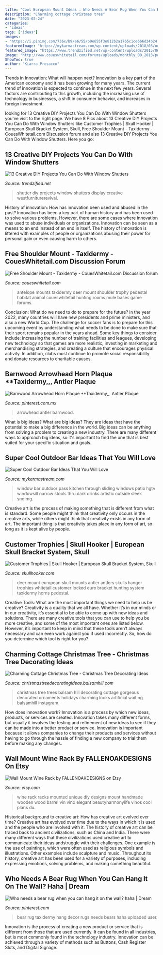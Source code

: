 ```yaml
---
title: "Cool European Mount Ideas : Who Needs A Bear Rug When You Can Hang It On The Wall? Haha"
description: "Charming cottage christmas tree"
date: "2023-02-24"
categories:
- "ideas"
tags: ["ideas"]
images:
- "https://i.pinimg.com/736x/b9/e6/55/b9e655f3e812b2a1765c1ce6b6d24b24.jpg"
featuredImage: "https://mykarmastream.com/wp-content/uploads/2018/03/outdoor-bar-5.jpg"
featured_image: "https://www.trendzified.net/wp-content/uploads/2015/06/DIY-shutter-projects3.jpg"
image: "http://www.coueswhitetail.com/forums/uploads/monthly_08_2013/post-4580-0-26761100-1377217346.jpg"
ShowToc: true
author: "Kiarra Prosacco"
---
```



Trends in Innovation: What will happen next?
Innovation is a key part of the American economy and it has been growing for many years. The current trend of innovation is expected to continue in the next few years. Several factors are contributing to this growth, including the increasing use of technology in businesses, a shift in consumer behavior, and increases in foreign investment.

	

		
looking for 13 Creative DIY Projects You Can Do With Window Shutters you've visit to the right page. We have 8 Pics about 13 Creative DIY Projects You Can Do With Window Shutters like Customer Trophies | Skull Hooker | European Skull Bracket System, Skull, Free Shoulder Mount - Taxidermy - CouesWhitetail.com Discussion forum and also 13 Creative DIY Projects You Can Do With Window Shutters. Here you go:
		
    
## 13 Creative DIY Projects You Can Do With Window Shutters

<img loading=lazy src="https://www.trendzified.net/wp-content/uploads/2015/06/DIY-shutter-projects3.jpg" onerror="this.onerror=null;this.src='https://tse2.mm.bing.net/th?id=OIP.fK_gMSVy10tTacE09MzkmAHaNJ&amp;pid=15.1';" alt="13 Creative DIY Projects You Can Do With Window Shutters">

_Source: trendzified.net_

>shutter diy projects window shutters display creative westfurniturerevival. 

	

History of innovation: How has innovation been used and abused in the past?
Innovation has been a key part of human history and has been used to solve various problems. However, there are some cases where innovation was used to abuse individuals or organizations. Innovation can be seen as a means to an end instead of an end in itself. The history of innovation is littered with examples of people or organizations abusing their power for personal gain or even causing harm to others.

    
## Free Shoulder Mount - Taxidermy - CouesWhitetail.com Discussion Forum

<img loading=lazy src="http://www.coueswhitetail.com/forums/uploads/monthly_08_2013/post-4580-0-26761100-1377217346.jpg" onerror="this.onerror=null;this.src='https://tse1.mm.bing.net/th?id=OIP.sN_ZPaeS65yOHUmCzsJhSAHaLk&amp;pid=15.1';" alt="Free Shoulder Mount - Taxidermy - CouesWhitetail.com Discussion forum">

_Source: coueswhitetail.com_

>antelope mounts taxidermy deer mount shoulder trophy pedestal habitat animal coueswhitetail hunting rooms mule bases game forums. 

	

Conclusion: What do we need to do to prepare for the future?
In the year 2022, many countries will have new presidents and prime ministers, and also a new World Cup. The challenge for soccer fans is to prepare for this upcoming event by understanding what needs to be done to make sure that their sport remains popular in the years ahead. Some key things to consider include: increasing the number of training facilities and leagues, developing new technology so that games are more realistic, investing in marketing and merchandising strategies, and creating a culture that encourages physical activity. In addition, clubs must continue to promote social responsibility and donate resources to charitable causes.

    
## Barnwood Arrowhead Horn Plaque **Taxidermy,,, Antler Plaque

<img loading=lazy src="https://i.pinimg.com/736x/b9/e6/55/b9e655f3e812b2a1765c1ce6b6d24b24.jpg" onerror="this.onerror=null;this.src='https://tse2.mm.bing.net/th?id=OIP.Vt_uzp2DwDTuFic5yna6DwHaJ4&amp;pid=15.1';" alt="Barnwood Arrowhead Horn Plaque **Taxidermy,,, Antler Plaque">

_Source: pinterest.com.mx_

>arrowhead antler barnwood. 

	

What is big ideas?
What are big ideas? They are ideas that have the potential to make a big difference in the world. Big ideas can be anything from solving a problem to creating a new industry. There are many different ways to approach big ideas, so it's important to find the one that is best suited for your specific situation and goals.

    
## Super Cool Outdoor Bar Ideas That You Will Love

<img loading=lazy src="https://mykarmastream.com/wp-content/uploads/2018/03/outdoor-bar-5.jpg" onerror="this.onerror=null;this.src='https://tse2.mm.bing.net/th?id=OIP.V1MJPdwJtucutgy66VWmIQHaLH&amp;pid=15.1';" alt="Super Cool Outdoor Bar Ideas That You Will Love">

_Source: mykarmastream.com_

>window bar outdoor pass kitchen through sliding windows patio hgtv windowsill narrow stools thru dark drinks artistic outside sleek sndimg. 

	

Creative art is the process of making something that is different from what is standard. Some people might think that creativity only occurs in the creative arts, while others might think that creativity exists in any form of art. The important thing is that creativity takes place in any form of art, so long as it is kept alive by people.

    
## Customer Trophies | Skull Hooker | European Skull Bracket System, Skull

<img loading=lazy src="http://www.skullhooker.com/wp-content/gallery/customer-trophies/locked-up.jpeg" onerror="this.onerror=null;this.src='https://tse3.mm.bing.net/th?id=OIP.frtkZv4eEVrUgg4NmUKvyQAAAA&amp;pid=15.1';" alt="Customer Trophies | Skull Hooker | European Skull Bracket System, Skull">

_Source: skullhooker.com_

>deer mount european skull mounts antler antlers skulls hanger trophies whitetail customer locked euro bracket hunting system taxidermy horns pedestal. 

	

Creative Tools: What are the most important things we need to help us be creative?
Creativity is a quality that we all have. Whether it’s in our minds or in our creativity, it’s essential to be able to come up with new ideas and solutions. There are many creative tools that you can use to help you be more creative, and some of the most important ones are listed below. However, it’s important to keep in mind that these tools aren’t always necessary and can even work against you if used incorrectly. So, how do you determine which tool is right for you?

    
## Charming Cottage Christmas Tree - Christmas Tree Decorating Ideas

<img loading=lazy src="http://christmastreedecoratingideas.balsamhill.com/wp-content/uploads/2018/02/5-4-e1518596084142.jpg" onerror="this.onerror=null;this.src='https://tse1.mm.bing.net/th?id=OIP.0hpHRXZ8ft6zYlZZX8nk0gHaLd&amp;pid=15.1';" alt="Charming Cottage Christmas Tree - Christmas Tree Decorating Ideas">

_Source: christmastreedecoratingideas.balsamhill.com_

>christmas tree trees balsam hill decorating cottage gorgeous decorated ornaments holidays charming looks artificial waiting balsamhill instagram. 

	

How does innovation work?
Innovation is a process by which new ideas, products, or services are created. Innovation takes many different forms, but usually it involves the testing and refinement of new ideas to see if they can be made into a better product or service. Innovation is important because it allows companies to change their products and services without having to go through the hassle of finding a new company to trial them before making any changes.

    
## Wall Mount Wine Rack By FALLENOAKDESIGNS On Etsy

<img loading=lazy src="https://img1.etsystatic.com/000/0/6287516/il_fullxfull.310563957.jpg" onerror="this.onerror=null;this.src='https://tse2.mm.bing.net/th?id=OIP.pz-EV3PXusnWskD7KT6beAHaJ6&amp;pid=15.1';" alt="Wall Mount Wine Rack by FALLENOAKDESIGNS on Etsy">

_Source: etsy.com_

>wine rack racks mounted unique diy designs mount handmade wooden wood barrel vin vino elegant beautyharmonylife vinos cool plans du. 

	

Historical background to creative art: How has creative art evolved over time?
Creative art has evolved over time due to the ways in which it is used and the people who are involved with it. The history of creative art can be traced back to ancient civilizations, such as China and India. There were many different ways that these civilizations used creative art to communicate their ideas andstruggle with their challenges. One example is the use of paintings, which were often used as religious symbols and illustrations. Other examples include sculpture and music. Throughout its history, creative art has been used for a variety of purposes, including expressing emotions, solving problems, and making something beautiful.

    
## Who Needs A Bear Rug When You Can Hang It On The Wall? Haha | Dream

<img loading=lazy src="https://s-media-cache-ak0.pinimg.com/736x/a7/a6/46/a7a646d8d3d725a2da03d27404409803.jpg" onerror="this.onerror=null;this.src='https://tse1.mm.bing.net/th?id=OIP.w0ltsHx-ctlaDvLdx82ejAHaJ4&amp;pid=15.1';" alt="Who needs a bear rug when you can hang it on the wall? haha | Dream">

_Source: pinterest.com_

>bear rug taxidermy hang decor rugs needs bears haha uploaded user. 

	

Innovation is the process of creating a new product or service that is different from those that are used currently. It can be found in all industries, but is most commonly found in the technology industry. Innovation can be achieved through a variety of methods such as Buttons, Cash Register Slots, and Digital Signage.

